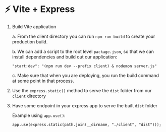 # ⚡️ Vite + Express

1. Build Vite application

   a. From the client directory you can run `npm run build` to create your production build.

   b. We can add a script to the root level `package.json`, so that we can install dependencies and build out our application:

   `"start:dev": "(npm run dev --prefix client) & nodemon server.js"`

   c. Make sure that when you are deploying, you run the build command at some point in that process.

2. Use the `express.static()` method to serve the `dist` folder from our `client` directory
3. Have some endpoint in your express app to serve the built `dist` folder

   Example using `app.use()`:

   ```
   app.use(express.static(path.join(__dirname, "./client", "dist")));
   ```
